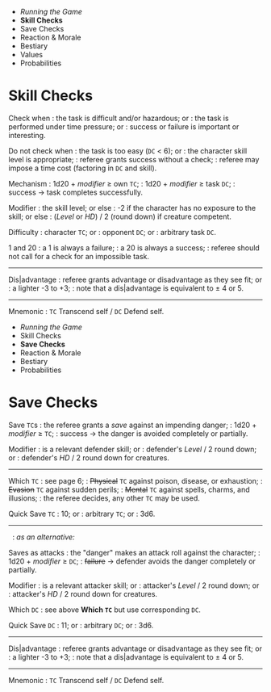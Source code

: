
<!-- .margin.compass -->
* _Running the Game_
* **Skill Checks**
* Save Checks
* Reaction & Morale
* Bestiary
* Values
* Probabilities


# Skill Checks

Check when
: the task is difficult and/or hazardous; or
: the task is performed under time pressure; or
: success or failure is important or interesting.

Do not check when
: the task is too easy (`DC` < 6); or
: the character skill level is appropriate;
: referee grants success without a check;
: referee may impose a time cost (factoring in `DC` and skill).

Mechanism
: 1d20 + _modifier_ ≥ own `TC`;
: 1d20 + _modifier_ ≥ task `DC`;
: success → task completes successfully.

Modifier
: the skill level; or else
: -2 if the character has no exposure to the skill; or else
: (_Level_ or _HD_) / 2 (round down) if creature competent.

Difficulty
: character `TC`; or
: opponent `DC`; or
: arbitrary task `DC`.

1 and 20
: a 1 is always a failure;
: a 20 is always a success;
: referee should not call for a check for an impossible task.

<hr/>

Dis|advantage
: referee grants advantage or disadvantage as they see fit; or
: a lighter -3 to +3;
: note that a dis|advantage is equivalent to ± 4 or 5.

<hr/>

Mnemonic
: `TC` Transcend self / `DC` Defend self.


<!-- PAGE BREAK rchecks -->


<!-- .margin.compass -->
* _Running the Game_
* Skill Checks
* **Save Checks**
* Reaction & Morale
* Bestiary
* Probabilities


# Save Checks

Save `TC`s
: the referee grants a _save_ against an impending danger;
: 1d20 + _modifier_ ≥ `TC`;
: success → the danger is avoided completely or partially.

Modifier
: is a relevant defender skill; or
: defender's _Level_ / 2 round down; or
: defender's _HD_ / 2 round down for creatures.

<hr/>

Which `TC`
: see page 6;
: ~~Physical~~ `TC` against poison, disease, or exhaustion;
: ~~Evasion~~ `TC` against sudden perils;
: ~~Mental~~ `TC` against spells, charms, and illusions;
: the referee decides, any other `TC` may be used.

Quick Save `TC`
: 10; or
: arbitrary `TC`; or
: 3d6.

<hr/>

<!-- .with-preamble -->
&nbsp;
: _as an alternative:_

Saves as attacks
: the "danger" makes an attack roll against the character;
: 1d20 + _modifier_ ≥ `DC`;
: ~~failure~~ → defender avoids the danger completely or partially.

Modifier
: is a relevant attacker skill; or
: attacker's _Level_ / 2 round down; or
: attacker's _HD_ / 2 round down for creatures.

Which `DC`
: see above **Which `TC`** but use corresponding `DC`.

Quick Save `DC`
: 11; or
: arbitrary `DC`; or
: 3d6.

<hr/>

Dis|advantage
: referee grants advantage or disadvantage as they see fit; or
: a lighter -3 to +3;
: note that a dis|advantage is equivalent to ± 4 or 5.

<hr/>

Mnemonic
: `TC` Transcend self / `DC` Defend self.

